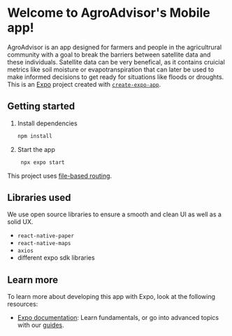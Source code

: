 # Welcome to AgroAdvisor's Mobile app!

AgroAdvisor is an app designed for farmers and people in the agricultrural community with a goal to break the barriers between satellite data and these individuals. Satellite data can be very benefical, as it contains cruicial metrics like soil moisture or evapotranspiration that can later be used to make informed decisions to get ready for situations like floods or droughts. 
This is an [Expo](https://expo.dev) project created with [`create-expo-app`](https://www.npmjs.com/package/create-expo-app).

## Getting started

1. Install dependencies

   ```bash
   npm install
   ```

2. Start the app

   ```bash
    npx expo start
   ```

This project uses [file-based routing](https://docs.expo.dev/router/introduction).

## Libraries used

We use open source libraries to ensure a smooth and clean UI as well as a solid UX.

- `react-native-paper`
- `react-native-maps`
- `axios`
- different expo sdk libraries

## Learn more

To learn more about developing this app with Expo, look at the following resources:

- [Expo documentation](https://docs.expo.dev/): Learn fundamentals, or go into advanced topics with our [guides](https://docs.expo.dev/guides).

